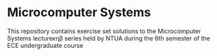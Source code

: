 # Microcomputer Systems
This repository contains exercise set solutions to the Microcomputer Systems lectureκηβ  series held by NTUA during the 6th semester of the ECE undergraduate course
